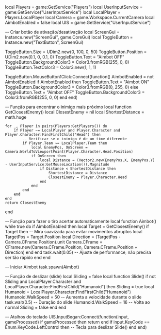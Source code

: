 local Players = game:GetService("Players")
local UserInputService = game:GetService("UserInputService")
local LocalPlayer = Players.LocalPlayer
local Camera = game.Workspace.CurrentCamera
local AimbotEnabled = false
local UIS = game:GetService("UserInputService")

-- Criar botão de ativação/desativação
local ScreenGui = Instance.new("ScreenGui", game.CoreGui)
local ToggleButton = Instance.new("TextButton", ScreenGui)

ToggleButton.Size = UDim2.new(0, 100, 0, 50)
ToggleButton.Position = UDim2.new(0.1, 0, 0.1, 0)
ToggleButton.Text = "Aimbot OFF"
ToggleButton.BackgroundColor3 = Color3.fromRGB(255, 0, 0)
ToggleButton.TextColor3 = Color3.new(1, 1, 1)

ToggleButton.MouseButton1Click:Connect(function()
    AimbotEnabled = not AimbotEnabled
    if AimbotEnabled then
        ToggleButton.Text = "Aimbot ON"
        ToggleButton.BackgroundColor3 = Color3.fromRGB(0, 255, 0)
    else
        ToggleButton.Text = "Aimbot OFF"
        ToggleButton.BackgroundColor3 = Color3.fromRGB(255, 0, 0)
    end
end)

-- Função para encontrar o inimigo mais próximo
local function GetClosestEnemy()
    local ClosestEnemy = nil
    local ShortestDistance = math.huge

    for _, Player in pairs(Players:GetPlayers()) do
        if Player ~= LocalPlayer and Player.Character and Player.Character:FindFirstChild("Head") then
            -- Verificar se o inimigo é de um time diferente
            if Player.Team ~= LocalPlayer.Team then
                local EnemyPos, OnScreen = Camera:WorldToViewportPoint(Player.Character.Head.Position)
                if OnScreen then
                    local Distance = (Vector2.new(EnemyPos.X, EnemyPos.Y) - UserInputService:GetMouseLocation()).Magnitude
                    if Distance < ShortestDistance then
                        ShortestDistance = Distance
                        ClosestEnemy = Player.Character.Head
                    end
                end
            end
        end
    end
    return ClosestEnemy
end

-- Função para fazer o tiro acertar automaticamente
local function Aimbot()
    while true do
        if AimbotEnabled then
            local Target = GetClosestEnemy()
            if Target then
                -- Mira suavizada para evitar movimentos abruptos
                local TargetPos = Target.Position
                local Direction = (TargetPos - Camera.CFrame.Position).unit
                Camera.CFrame = CFrame.new(Camera.CFrame.Position, Camera.CFrame.Position + Direction)
            end
        end
        task.wait(0.05)  -- Ajuste de performance, não precisa ser tão rápido
    end
end

-- Iniciar Aimbot
task.spawn(Aimbot)

-- Função de deslizar (slide)
local Sliding = false
local function Slide()
    if not Sliding and LocalPlayer.Character and LocalPlayer.Character:FindFirstChild("Humanoid") then
        Sliding = true
        local Humanoid = LocalPlayer.Character:FindFirstChild("Humanoid")
        Humanoid.WalkSpeed = 50  -- Aumenta a velocidade durante o slide
        task.wait(0.5) -- Duração do slide
        Humanoid.WalkSpeed = 16 -- Volta ao normal
        Sliding = false
    end
end

-- Atalhos do teclado
UIS.InputBegan:Connect(function(input, gameProcessed)
    if gameProcessed then return end
    if input.KeyCode == Enum.KeyCode.LeftControl then -- Tecla para deslizar
        Slide()
    end
end)
